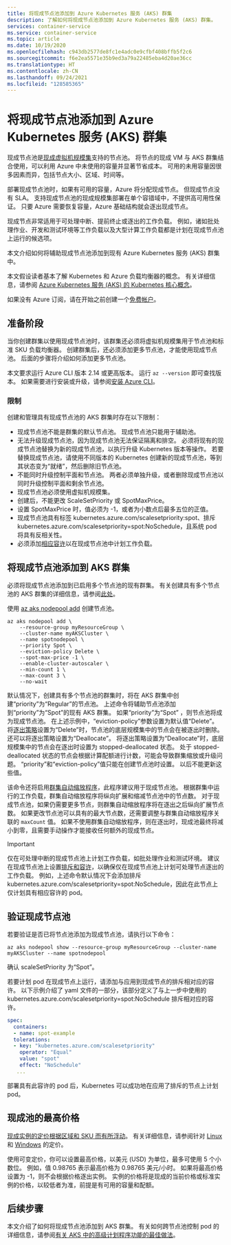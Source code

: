 ```yaml
---
title: 将现成节点池添加到 Azure Kubernetes 服务 (AKS) 群集
description: 了解如何将现成节点池添加到 Azure Kubernetes 服务 (AKS) 群集。
services: container-service
ms.service: container-service
ms.topic: article
ms.date: 10/19/2020
ms.openlocfilehash: c943db2577de8fc1e4adc0e9cfbf408bffb5f2c6
ms.sourcegitcommit: f6e2ea5571e35b9ed3a79a22485eba4d20ae36cc
ms.translationtype: HT
ms.contentlocale: zh-CN
ms.lasthandoff: 09/24/2021
ms.locfileid: "128585365"
---
```

# <a name="add-a-spot-node-pool-to-an-azure-kubernetes-service-aks-cluster"></a>将现成节点池添加到 Azure Kubernetes 服务 (AKS) 群集

现成节点池是[现成虚拟机规模集][vmss-spot]支持的节点池。 将节点的现成 VM 与 AKS 群集结合使用，可以利用 Azure 中未使用的容量并显著节省成本。 可用的未用容量因很多因素而异，包括节点大小、区域、时间等。

部署现成节点池时，如果有可用的容量，Azure 将分配现成节点。 但现成节点没有 SLA。 支持现成节点池的现成规模集部署在单个容错域中，不提供高可用性保证。 只要 Azure 需要恢复容量，Azure 基础结构就会逐出现成节点。

现成节点非常适用于可处理中断、提前终止或逐出的工作负载。 例如，诸如批处理作业、开发和测试环境等工作负载以及大型计算工作负载都是计划在现成节点池上运行的候选项。

本文介绍如何将辅助现成节点池添加到现有 Azure Kubernetes 服务 (AKS) 群集中。

本文假设读者基本了解 Kubernetes 和 Azure 负载均衡器的概念。 有关详细信息，请参阅 [Azure Kubernetes 服务 (AKS) 的 Kubernetes 核心概念][kubernetes-concepts]。

如果没有 Azure 订阅，请在开始之前创建一个[免费帐户](https://azure.microsoft.com/free/?WT.mc_id=A261C142F)。

## <a name="before-you-begin"></a>准备阶段

当你创建群集以使用现成节点池时，该群集还必须将虚拟机规模集用于节点池和标准 SKU 负载均衡器。 创建群集后，还必须添加更多节点池，才能使用现成节点池。 后面的步骤将介绍如何添加更多节点池。

本文要求运行 Azure CLI 版本 2.14 或更高版本。 运行 `az --version` 即可查找版本。 如果需要进行安装或升级，请参阅[安装 Azure CLI][azure-cli-install]。

### <a name="limitations"></a>限制

创建和管理具有现成节点池的 AKS 群集时存在以下限制：

* 现成节点池不能是群集的默认节点池。 现成节点池只能用于辅助池。
* 无法升级现成节点池，因为现成节点池无法保证隔离和排空。 必须将现有的现成节点池替换为新的现成节点池，以执行升级 Kubernetes 版本等操作。 若要替换现成节点池，请使用不同版本的 Kubernetes 创建新的现成节点池，等到其状态变为“就绪”，然后删除旧节点池。
* 不能同时升级控制平面和节点池。 两者必须单独升级，或者删除现成节点池以同时升级控制平面和剩余节点池。
* 现成节点池必须使用虚拟机规模集。
* 创建后，不能更改 ScaleSetPriority 或 SpotMaxPrice。
* 设置 SpotMaxPrice 时，值必须为 -1，或者为小数点后最多五位的正值。
* 现成节点池具有标签 kubernetes.azure.com/scalesetpriority:spot、排斥 kubernetes.azure.com/scalesetpriority=spot:NoSchedule，且系统 pod 将具有反相关性。
* 必须添加[相应容许][spot-toleration]以在现成节点池中计划工作负载。

## <a name="add-a-spot-node-pool-to-an-aks-cluster"></a>将现成节点池添加到 AKS 群集

必须将现成节点池添加到已启用多个节点池的现有群集。 有关创建具有多个节点池的 AKS 群集的详细信息，请参阅[此处][use-multiple-node-pools]。

使用 [az aks nodepool add][az-aks-nodepool-add] 创建节点池。
```azurecli-interactive
az aks nodepool add \
    --resource-group myResourceGroup \
    --cluster-name myAKSCluster \
    --name spotnodepool \
    --priority Spot \
    --eviction-policy Delete \
    --spot-max-price -1 \
    --enable-cluster-autoscaler \
    --min-count 1 \
    --max-count 3 \
    --no-wait
```

默认情况下，创建具有多个节点池的群集时，将在 AKS 群集中创建“priority”为“Regular”的节点池。  上述命令将辅助节点池添加到“priority”为“Spot”的现有 AKS 群集。  如果“priority”为“Spot” ，则节点池将成为现成节点池。 在上述示例中，“eviction-policy”参数设置为默认值“Delete”。 将[逐出策略][eviction-policy]设置为“Delete”时，节点池的底层规模集中的节点会在被逐出时删除。 还可以将逐出策略设置为“Deallocate”。 将逐出策略设置为“Deallocate”时，底层规模集中的节点会在逐出时设置为 stopped-deallocated 状态。 处于 stopped-deallocated 状态的节点会根据计算配额进行计数，可能会导致群集缩放或升级问题。 “priority”和“eviction-policy”值只能在创建节点池时设置。 以后不能更新这些值。

该命令还将启用[群集自动缩放程序][cluster-autoscaler]，此程序建议用于现成节点池。 根据群集中运行的工作负载，群集自动缩放程序将纵向扩展和缩减节点池中的节点数。 对于现成节点池，如果仍需要更多节点，则群集自动缩放程序将在逐出之后纵向扩展节点数。 如果更改节点池可以具有的最大节点数，还需要调整与群集自动缩放程序关联的 `maxCount` 值。 如果不使用群集自动缩放程序，则在逐出时，现成池最终将减小到零，且需要手动操作才能接收任何额外的现成节点。

> [!Important]
> 仅在可处理中断的现成节点池上计划工作负载，如批处理作业和测试环境。 建议在现成节点池上设置[排斥和容许][taints-tolerations]，以确保仅在现成节点池上计划可处理节点逐出的工作负载。 例如，上述命令默认情况下会添加排斥 kubernetes.azure.com/scalesetpriority=spot:NoSchedule，因此在此节点上仅计划具有相应容许的 pod。

## <a name="verify-the-spot-node-pool"></a>验证现成节点池

若要验证是否已将节点池添加为现成节点池，请执行以下命令：

```azurecli
az aks nodepool show --resource-group myResourceGroup --cluster-name myAKSCluster --name spotnodepool
```

确认 scaleSetPriority 为“Spot”。

若要计划 pod 在现成节点上运行，请添加与应用到现成节点的排斥相对应的容许。 以下示例介绍了 yaml 文件的一部分，该部分定义了与上一步中使用的 kubernetes.azure.com/scalesetpriority=spot:NoSchedule 排斥相对应的容许。

```yaml
spec:
  containers:
  - name: spot-example
  tolerations:
  - key: "kubernetes.azure.com/scalesetpriority"
    operator: "Equal"
    value: "spot"
    effect: "NoSchedule"
   ...
```

部署具有此容许的 pod 后，Kubernetes 可以成功地在应用了排斥的节点上计划 pod。

## <a name="max-price-for-a-spot-pool"></a>现成池的最高价格
[现成实例的定价根据区域和 SKU 而有所浮动][pricing-spot]。 有关详细信息，请参阅针对 [Linux][pricing-linux] 和 [Windows][pricing-windows] 的定价。

使用可变定价，你可以设置最高价格，以美元 (USD) 为单位，最多可使用 5 个小数位。 例如，值 0.98765 表示最高价格为 0.98765 美元/小时。 如果将最高价格设置为 -1，则不会根据价格逐出实例。 实例的价格将是现成的当前价格或标准实例的价格，以较低者为准，前提是有可用的容量和配额。

## <a name="next-steps"></a>后续步骤

本文介绍了如何将现成节点池添加到 AKS 群集。 有关如何跨节点池控制 pod 的详细信息，请参阅[有关 AKS 中的高级计划程序功能的最佳做法][operator-best-practices-advanced-scheduler]。

<!-- LINKS - External -->
[kubernetes-services]: https://kubernetes.io/docs/concepts/services-networking/service/

<!-- LINKS - Internal -->
[aks-support-policies]: support-policies.md
[aks-faq]: faq.md
[azure-cli-install]: /cli/azure/install-azure-cli
[az-aks-nodepool-add]: /cli/azure/aks/nodepool#az_aks_nodepool_add
[cluster-autoscaler]: cluster-autoscaler.md
[eviction-policy]: ../virtual-machine-scale-sets/use-spot.md#eviction-policy
[kubernetes-concepts]: concepts-clusters-workloads.md
[operator-best-practices-advanced-scheduler]: operator-best-practices-advanced-scheduler.md
[pricing-linux]: https://azure.microsoft.com/pricing/details/virtual-machine-scale-sets/linux/
[pricing-spot]: ../virtual-machine-scale-sets/use-spot.md#pricing
[pricing-windows]: https://azure.microsoft.com/pricing/details/virtual-machine-scale-sets/windows/
[spot-toleration]: #verify-the-spot-node-pool
[taints-tolerations]: operator-best-practices-advanced-scheduler.md#provide-dedicated-nodes-using-taints-and-tolerations
[use-multiple-node-pools]: use-multiple-node-pools.md
[vmss-spot]: ../virtual-machine-scale-sets/use-spot.md
